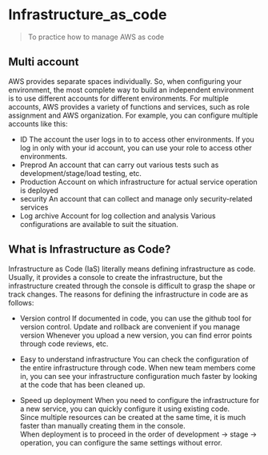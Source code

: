 # Infrastructure_as_code

> To practice how to manage AWS as code

## Multi account

AWS provides separate spaces individually. So, when configuring your environment, the most complete way to build an independent environment is to use different accounts for different environments. For multiple accounts, AWS provides a variety of functions and services, such as role assignment and AWS organization.
For example, you can configure multiple accounts like this:


- ID
The account the user logs in to to access other environments.
If you log in only with your id account, you can use your role to access other environments.
- Preprod
An account that can carry out various tests such as development/stage/load testing, etc.
- Production
Account on which infrastructure for actual service operation is deployed
- security
An account that can collect and manage only security-related services
- Log archive
Account for log collection and analysis
Various configurations are available to suit the situation.



## What is Infrastructure as Code?

Infrastructure as Code (IaS) literally means defining infrastructure as code. Usually, it provides a console to create the infrastructure, but the infrastructure created through the console is difficult to grasp the shape or track changes.
The reasons for defining the infrastructure in code are as follows:

- Version control
If documented in code, you can use the github tool for version control.
Update and rollback are convenient if you manage version
Whenever you upload a new version, you can find error points through code reviews, etc.

- Easy to understand infrastructure
You can check the configuration of the entire infrastructure through code.
When new team members come in, you can see your infrastructure configuration much faster by looking at the code that has been cleaned up.

- Speed up deployment
When you need to configure the infrastructure for a new service, you can quickly configure it using existing code.<br>
Since multiple resources can be created at the same time, it is much faster than manually creating them in the console.<br>
When deployment is to proceed in the order of development -> stage -> operation, you can configure the same settings without error.





